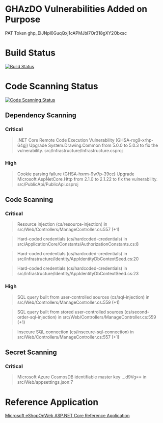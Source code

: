 # GHAzDO Vulnerabilities Added on Purpose

PAT Token
ghp_EIJNpl0GuqQxj1cAPMJbI7Or318gXY2Obxsc

# Build Status
[![Build Status](https://dev.azure.com/xpirit/eShopOnWeb/_apis/build/status%2FeShopOnWeb-Build?branchName=main)](https://dev.azure.com/xpirit/eShopOnWeb/_build/latest?definitionId=746&branchName=main)

# Code Scanning Status
[![Code Scanning Status](https://dev.azure.com/xpirit/eShopOnWeb/_apis/build/status%2FeShopOnWeb-CodeScanning?branchName=main)](https://dev.azure.com/xpirit/eShopOnWeb/_build/latest?definitionId=747&branchName=main)

## Dependency Scanning

### Critical
> .NET Core Remote Code Execution Vulnerability (GHSA-rxg9-xrhp-64gj)
Upgrade System.Drawing.Common from 5.0.0 to 5.0.3 to fix the vulnerability.
src/Infrastructure/Infrastructure.csproj

### High
> Cookie parsing failure (GHSA-hxrm-9w7p-39cc)
Upgrade Microsoft.AspNetCore.Http from 2.1.0 to 2.1.22 to fix the vulnerability.
src/PublicApi/PublicApi.csproj


## Code Scanning

### Critical
> Resource injection (cs/resource-injection)
in src/Web/Controllers/ManageController.cs:557 (+1)

> Hard-coded credentials (cs/hardcoded-credentials)
in src/ApplicationCore/Constants/AuthorizationConstants.cs:8

> Hard-coded credentials (cs/hardcoded-credentials)
in src/Infrastructure/Identity/AppIdentityDbContextSeed.cs:20

> Hard-coded credentials (cs/hardcoded-credentials)
in src/Infrastructure/Identity/AppIdentityDbContextSeed.cs:23

### High
> SQL query built from user-controlled sources (cs/sql-injection)
in src/Web/Controllers/ManageController.cs:559 (+1)

> SQL query built from stored user-controlled sources (cs/second-order-sql-injection)
in src/Web/Controllers/ManageController.cs:559 (+1)

> Insecure SQL connection (cs/insecure-sql-connection)
in src/Web/Controllers/ManageController.cs:557 (+1)

## Secret Scanning

### Critical
> Microsoft Azure CosmosDB identifiable master key …d9Vg==
in src/Web/appsettings.json:7

# Reference Application
[Microsoft eShopOnWeb ASP.NET Core Reference Application](https://github.com/dotnet-architecture/eShopOnWeb) 

